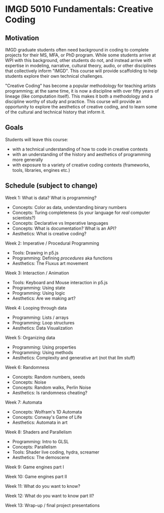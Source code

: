 # IMGD 5010 Fundamentals: Creative Coding

## Motivation
IMGD graduate students often need background in coding to complete projects for their MS, MFA, or PhD program. While some students arrive at WPI with this background, other students do not, and instead arrive with expertise in modeling, narrative, cultural theory, audio, or other disciplines that collectively inform "IMGD". This course will provide scaffolding to help students explore their own technical challenges. 

"Creative Coding" has become a popular methodology for teaching artists programming; at the same time, it is now a discipline with over fifty years of lineage (like computation itself). This makes it both a methodology and a discipline worthy of study and practice. This course will provide an opportunity to explore the aesthetics of creative coding, and to learn some of the cultural and technical history that inform it.

## Goals
Students will leave this course:
- with a technical understanding of how to code in creative contexts
- with an understanding of the history and aesthetics of programming more generally
- with exposure to a variety of creative coding contexts (frameworks, tools, libraries, engines etc.)
## Schedule (subject to change)

Week 1: What is data? What is programming?
- Concepts: Color as data, understanding binary numbers
- Concepts: Turing completeness (is your language for *real* computer scientists?)
- Concepts: Declarative vs Imperative languages
- Concepts: What is documentation? What is an API?
- Aesthetics: What is creative coding?

Week 2: Imperative / Procedural Programming
- Tools: Drawing in p5.js
- Programming: Defining *procedures* aka functions
- Aesthetics: The Fluxus art movement

Week 3: Interaction / Animation
- Tools: Keyboard and Mouse interaction in p5.js
- Programming: Using state
- Programming: Using logic
- Aesthetics: Are we making art?

Week 4: Looping through data
- Programming: Lists / arrays
- Programming: Loop structures
- Aesthetics: Data Visualization

Week 5: Organizing data
- Programming: Using properties
- Programming: Using methods
- Aesthetics: Complexity and generative art (not that llm stuff)

Week 6: Randomness
- Concepts: Random numbers, seeds
- Concepts: Noise
- Concepts: Random walks, Perlin Noise
- Aesthetics: Is randomness cheating?

Week 7: Automata
- Concepts: Wolfram's 1D Automata
- Concepts: Conway's Game of Life
- Aesthetics: Automata in art

Week 8: Shaders and Parallelism
- Programming: Intro to GLSL
- Concepts: Parallelism
- Tools: Shader live coding, hydra, screamer
- Aesthetics: The demoscene

Week 9: Game engines part I

Week 10: Game engines part II

Week 11: What do you want to know?

Week 12: What do you want to know part II? 

Week 13: Wrap-up / final project presentations
